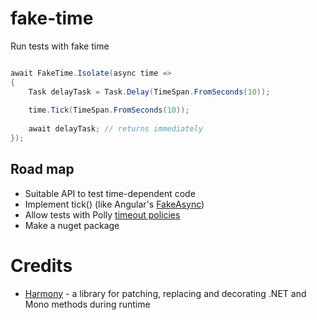 # fake-time
Run tests with fake time


```c#

await FakeTime.Isolate(async time =>
{
	Task delayTask = Task.Delay(TimeSpan.FromSeconds(10));
	
	time.Tick(TimeSpan.FromSeconds(10));
	
	await delayTask; // returns immediately
});

```


## Road map
- Suitable API to test time-dependent code
- Implement tick() (like Angular's [FakeAsync](https://angular.io/api/core/testing/fakeAsync))
- Allow tests with Polly [timeout policies](https://github.com/App-vNext/Polly#timeout)
- Make a nuget package

# Credits
- [Harmony](https://github.com/pardeike/Harmony) - a library for patching, replacing and decorating
.NET and Mono methods during runtime
